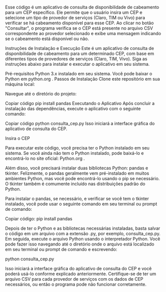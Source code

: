 Esse código é um aplicativo de consulta de disponibilidade de cabeamento para um CEP específico. Ele permite que o usuário insira um CEP e selecione um tipo de provedor de serviços (Claro, TIM ou Vivo) para verificar se há cabeamento disponível para esse CEP. Ao clicar no botão "Consultar", o programa verifica se o CEP está presente no arquivo CSV correspondente ao provedor selecionado e exibe uma mensagem indicando se o cabeamento está disponível ou não.




Instruções de Instalação e Execução
Este é um aplicativo de consulta de disponibilidade de cabeamento para um determinado CEP, com base em diferentes tipos de provedores de serviços (Claro, TIM, Vivo). Siga as instruções abaixo para instalar e executar o aplicativo em seu sistema.

Pré-requisitos
Python 3.x instalado em seu sistema. Você pode baixar o Python em python.org .
Passos de Instalação
Clone este repositório em sua máquina local:


Navegue até o diretório do projeto:


Copiar código
pip install pandas
Executando o Aplicativo
Após concluir a instalação das dependências, execute o aplicativo com o seguinte comando:


Copiar código
python consulta_cep.py
Isso iniciará a interface gráfica do aplicativo de consulta do CEP.

Insira o CEP



Para executar este código, você precisa ter o Python instalado em seu sistema. Se você ainda não tem o Python instalado, pode baixá-lo e encontrá-lo no site oficial: Python.org .

Além disso, você precisará instalar duas bibliotecas Python: pandas e tkinter. Felizmente, o pandas geralmente vem pré-instalado em muitos ambientes Python, mas você pode encontrá-lo usando o pip se necessário. O tkinter também é comumente incluído nas distribuições padrão do Python.

Para instalar o pandas, se necessário, e verificar se você tem o tkinter instalado, você pode usar o seguinte comando em seu terminal ou prompt de comando:


Copiar código: pip install pandas

Depois de ter o Python e as bibliotecas necessárias instaladas, basta salvar o código em um arquivo com a extensão .py, por exemplo, consulta_cep.py. Em seguida, execute o arquivo Python usando o interpretador Python. Você pode fazer isso navegando até o diretório onde o arquivo está localizado em seu terminal ou prompt de comando e escrevendo:

python consulta_cep.py

Isso iniciará a interface gráfica do aplicativo de consulta do CEP e você poderá usá-lo conforme explicado anteriormente. Certifique-se de ter um arquivo CSV para cada provedor de serviços com os dados de CEP necessários, ou então o programa pode não funcionar corretamente.


